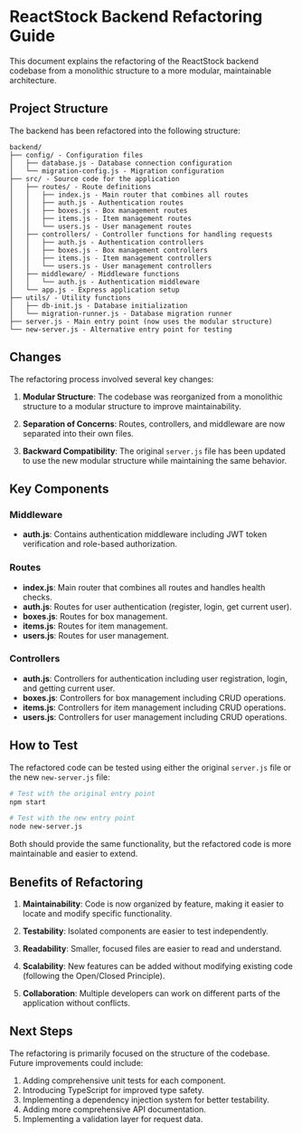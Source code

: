 # ReactStock Backend Refactoring Guide

This document explains the refactoring of the ReactStock backend codebase from a monolithic structure to a more modular, maintainable architecture.

## Project Structure

The backend has been refactored into the following structure:

```
backend/
├── config/ - Configuration files
│   ├── database.js - Database connection configuration
│   └── migration-config.js - Migration configuration
├── src/ - Source code for the application
│   ├── routes/ - Route definitions
│   │   ├── index.js - Main router that combines all routes
│   │   ├── auth.js - Authentication routes
│   │   ├── boxes.js - Box management routes
│   │   ├── items.js - Item management routes
│   │   └── users.js - User management routes
│   ├── controllers/ - Controller functions for handling requests
│   │   ├── auth.js - Authentication controllers
│   │   ├── boxes.js - Box management controllers
│   │   ├── items.js - Item management controllers
│   │   └── users.js - User management controllers
│   ├── middleware/ - Middleware functions
│   │   └── auth.js - Authentication middleware
│   └── app.js - Express application setup
├── utils/ - Utility functions
│   ├── db-init.js - Database initialization
│   └── migration-runner.js - Database migration runner
├── server.js - Main entry point (now uses the modular structure)
└── new-server.js - Alternative entry point for testing
```

## Changes

The refactoring process involved several key changes:

1. **Modular Structure**: The codebase was reorganized from a monolithic structure to a modular structure to improve maintainability.

2. **Separation of Concerns**: Routes, controllers, and middleware are now separated into their own files.

3. **Backward Compatibility**: The original `server.js` file has been updated to use the new modular structure while maintaining the same behavior.

## Key Components

### Middleware

- **auth.js**: Contains authentication middleware including JWT token verification and role-based authorization.

### Routes

- **index.js**: Main router that combines all routes and handles health checks.
- **auth.js**: Routes for user authentication (register, login, get current user).
- **boxes.js**: Routes for box management.
- **items.js**: Routes for item management.
- **users.js**: Routes for user management.

### Controllers

- **auth.js**: Controllers for authentication including user registration, login, and getting current user.
- **boxes.js**: Controllers for box management including CRUD operations.
- **items.js**: Controllers for item management including CRUD operations.
- **users.js**: Controllers for user management including CRUD operations.

## How to Test

The refactored code can be tested using either the original `server.js` file or the new `new-server.js` file:

```bash
# Test with the original entry point
npm start

# Test with the new entry point
node new-server.js
```

Both should provide the same functionality, but the refactored code is more maintainable and easier to extend.

## Benefits of Refactoring

1. **Maintainability**: Code is now organized by feature, making it easier to locate and modify specific functionality.
   
2. **Testability**: Isolated components are easier to test independently.
   
3. **Readability**: Smaller, focused files are easier to read and understand.
   
4. **Scalability**: New features can be added without modifying existing code (following the Open/Closed Principle).
   
5. **Collaboration**: Multiple developers can work on different parts of the application without conflicts.

## Next Steps

The refactoring is primarily focused on the structure of the codebase. Future improvements could include:

1. Adding comprehensive unit tests for each component.
2. Introducing TypeScript for improved type safety.
3. Implementing a dependency injection system for better testability.
4. Adding more comprehensive API documentation.
5. Implementing a validation layer for request data. 